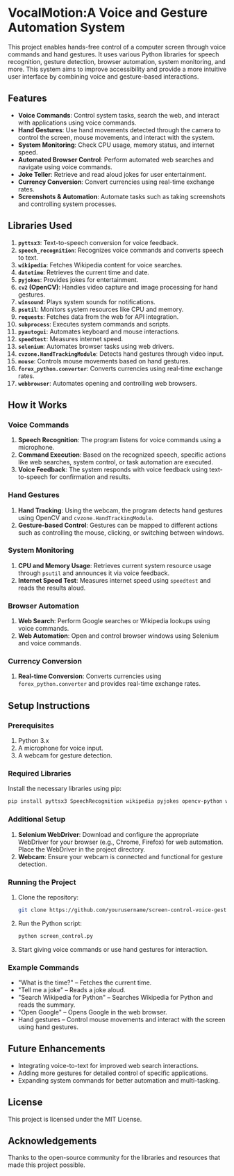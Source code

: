 # VocalMotion:A Voice and Gesture Automation System

This project enables hands-free control of a computer screen through voice commands and hand gestures. It uses various Python libraries for speech recognition, gesture detection, browser automation, system monitoring, and more. This system aims to improve accessibility and provide a more intuitive user interface by combining voice and gesture-based interactions.

## Features

- **Voice Commands**: Control system tasks, search the web, and interact with applications using voice commands.
- **Hand Gestures**: Use hand movements detected through the camera to control the screen, mouse movements, and interact with the system.
- **System Monitoring**: Check CPU usage, memory status, and internet speed.
- **Automated Browser Control**: Perform automated web searches and navigate using voice commands.
- **Joke Teller**: Retrieve and read aloud jokes for user entertainment.
- **Currency Conversion**: Convert currencies using real-time exchange rates.
- **Screenshots & Automation**: Automate tasks such as taking screenshots and controlling system processes.
  
## Libraries Used

1. **`pyttsx3`**: Text-to-speech conversion for voice feedback.
2. **`speech_recognition`**: Recognizes voice commands and converts speech to text.
3. **`wikipedia`**: Fetches Wikipedia content for voice searches.
4. **`datetime`**: Retrieves the current time and date.
5. **`pyjokes`**: Provides jokes for entertainment.
6. **`cv2` (OpenCV)**: Handles video capture and image processing for hand gestures.
7. **`winsound`**: Plays system sounds for notifications.
8. **`psutil`**: Monitors system resources like CPU and memory.
9. **`requests`**: Fetches data from the web for API integration.
10. **`subprocess`**: Executes system commands and scripts.
11. **`pyautogui`**: Automates keyboard and mouse interactions.
12. **`speedtest`**: Measures internet speed.
13. **`selenium`**: Automates browser tasks using web drivers.
14. **`cvzone.HandTrackingModule`**: Detects hand gestures through video input.
15. **`mouse`**: Controls mouse movements based on hand gestures.
16. **`forex_python.converter`**: Converts currencies using real-time exchange rates.
17. **`webbrowser`**: Automates opening and controlling web browsers.

## How it Works

### Voice Commands
1. **Speech Recognition**: The program listens for voice commands using a microphone.
2. **Command Execution**: Based on the recognized speech, specific actions like web searches, system control, or task automation are executed.
3. **Voice Feedback**: The system responds with voice feedback using text-to-speech for confirmation and results.

### Hand Gestures
1. **Hand Tracking**: Using the webcam, the program detects hand gestures using OpenCV and `cvzone.HandTrackingModule`.
2. **Gesture-based Control**: Gestures can be mapped to different actions such as controlling the mouse, clicking, or switching between windows.

### System Monitoring
1. **CPU and Memory Usage**: Retrieves current system resource usage through `psutil` and announces it via voice feedback.
2. **Internet Speed Test**: Measures internet speed using `speedtest` and reads the results aloud.

### Browser Automation
1. **Web Search**: Perform Google searches or Wikipedia lookups using voice commands.
2. **Web Automation**: Open and control browser windows using Selenium and voice commands.

### Currency Conversion
1. **Real-time Conversion**: Converts currencies using `forex_python.converter` and provides real-time exchange rates.

## Setup Instructions

### Prerequisites

1. Python 3.x
2. A microphone for voice input.
3. A webcam for gesture detection.

### Required Libraries

Install the necessary libraries using pip:

```bash
pip install pyttsx3 SpeechRecognition wikipedia pyjokes opencv-python winsound psutil requests pyautogui speedtest-cli selenium cvzone mouse forex-python
```

### Additional Setup

1. **Selenium WebDriver**: Download and configure the appropriate WebDriver for your browser (e.g., Chrome, Firefox) for web automation. Place the WebDriver in the project directory.
2. **Webcam**: Ensure your webcam is connected and functional for gesture detection.

### Running the Project

1. Clone the repository:
   ```bash
   git clone https://github.com/yourusername/screen-control-voice-gestures.git
   ```

2. Run the Python script:
   ```bash
   python screen_control.py
   ```

3. Start giving voice commands or use hand gestures for interaction.

### Example Commands

- "What is the time?" – Fetches the current time.
- "Tell me a joke" – Reads a joke aloud.
- "Search Wikipedia for Python" – Searches Wikipedia for Python and reads the summary.
- "Open Google" – Opens Google in the web browser.
- Hand gestures – Control mouse movements and interact with the screen using hand gestures.

## Future Enhancements

- Integrating voice-to-text for improved web search interactions.
- Adding more gestures for detailed control of specific applications.
- Expanding system commands for better automation and multi-tasking.

## License
This project is licensed under the MIT License.

## Acknowledgements
Thanks to the open-source community for the libraries and resources that made this project possible.
